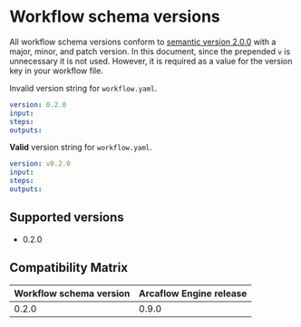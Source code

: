 # Workflow schema versions

All workflow schema versions conform to [semantic version 2.0.0](https://semver.org/#backusnaur-form-grammar-for-valid-semver-versions) with a major, minor, and patch version. In this document, since the prepended `v` is unnecessary it is not used. However, it is required as a value for the version key in your workflow file.

Invalid version string for `workflow.yaml`.

```yaml
version: 0.2.0
input:
steps:
outputs:
```

**Valid** version string for `workflow.yaml`.

```yaml
version: v0.2.0
input:
steps:
outputs:
```

## Supported versions

* 0.2.0

## Compatibility Matrix


| Workflow schema version | Arcaflow Engine release  |
|---|---|
| 0.2.0 | 0.9.0 |
